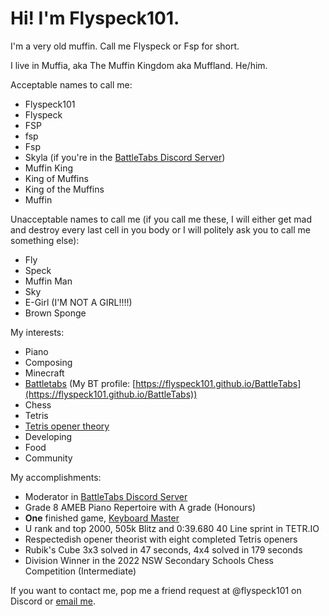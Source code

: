 # Hi! I'm Flyspeck101. 

I'm a very old muffin. Call me Flyspeck or Fsp for short. 

I live in Muffia, aka The Muffin Kingdom aka Muffland. He/him.

Acceptable names to call me: 
- Flyspeck101 
- Flyspeck 
- FSP 
- fsp 
- Fsp 
- Skyla (if you're in the [BattleTabs Discord Server](https://discord.gg/wNkujNWkqf)) 
- Muffin King 
- King of Muffins 
- King of the Muffins 
- Muffin

Unacceptable names to call me (if you call me these, I will either get mad and destroy every last cell in you body or I will politely ask you to call me something else):
- Fly
- Speck
- Muffin Man
- Sky 
- E-Girl (I'M NOT A GIRL!!!!)
- Brown Sponge 

My interests: 
- Piano 
- Composing 
- Minecraft 
- [Battletabs](https://battletabs.io) (My BT profile: [https://flyspeck101.github.io/BattleTabs](https://flyspeck101.github.io/BattleTabs))
- Chess 
- Tetris 
- [Tetris opener theory](https://bit.ly/fsps-openers) 
- Developing
- Food 
- Community 

My accomplishments: 
- Moderator in [BattleTabs Discord Server](https://discord.gg/wNkujNWkqf)
- Grade 8 AMEB Piano Repertoire with A grade (Honours)
- **One** finished game, [Keyboard Master](https://split-diamond-labs.github.io/Keyboard-Master)
- U rank and top 2000, 505k Blitz and 0:39.680 40 Line sprint in TETR.IO 
- Respectedish opener theorist with eight completed Tetris openers
- Rubik's Cube 3x3 solved in 47 seconds, 4x4 solved in 179 seconds 
- Division Winner in the 2022 NSW Secondary Schools Chess Competition (Intermediate) 

If you want to contact me, pop me a friend request at @flyspeck101 on Discord or [email me](mailto:yeetersdeleters12345@gmail.com). 

